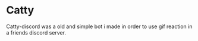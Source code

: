 # Catty
Catty-discord was a old and simple bot i made in order to use gif reaction in a friends discord server.
